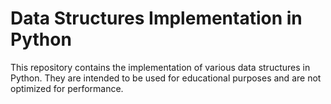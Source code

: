 # Data Structures Implementation in Python
This repository contains the implementation of various data structures in Python. They are intended
to be used for educational purposes and are not optimized for performance.
